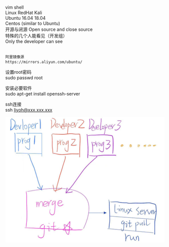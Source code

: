 vim shell  
Linux RedHat Kali  
Ubuntu 16.04 18.04  
Centos (similar to Ubuntu)   
开源与闭源  Open source and close source  
特殊的几个人能看见（开发组）  
Only the developer can see  
<br/>  
```
阿里镜像源
https://mirrors.aliyun.com/ubuntu/
```

设置root密码  
sudo passwd root  

安装必要软件  
sudo apt-get install openssh-server  

ssh连接  
ssh liyoh@xxx.xxx.xxx  
  
![1.1](https://github.com/knightsummon/B-S_introductory-course/blob/main/Photoes/210183351349826645.jpg)  

